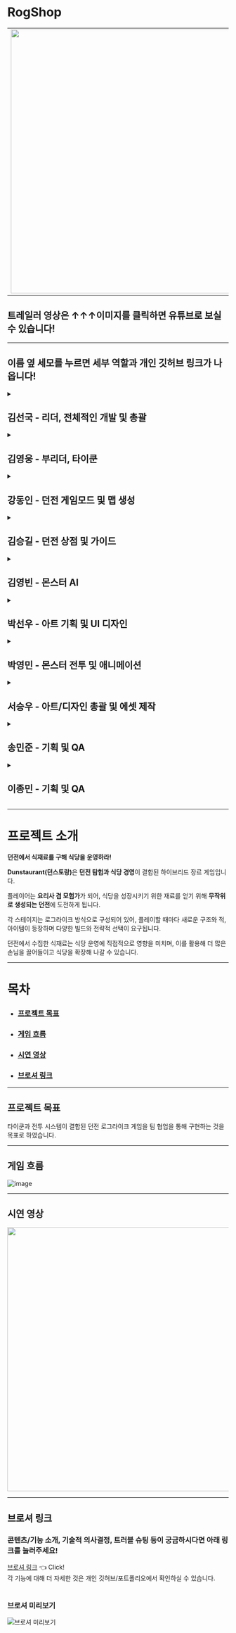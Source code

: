# RogShop

<table>
  <tr>
    <td>
      <a href="https://www.youtube.com/watch?v=zynmhNI1JBg">
        <img src="https://github.com/user-attachments/assets/ae635c0a-5fe9-4a1b-be10-bc2f60ef093f"
           width="600">
      </a>
    </td>
    <td>
      <a href="https://your-download-link.com">
        <img src="https://github.com/user-attachments/assets/914eba8b-0fef-462b-95e3-34d268e44563"
             width="200" alt="다운로드 버튼">
      </a>
    </td>
  </tr>
</table>

## 트레일러 영상은 ↑↑↑이미지를 클릭하면 유튜브로 보실 수 있습니다!

---
## 이름 옆 세모를 누르면 세부 역할과 개인 깃허브 링크가 나옵니다!
<details>
<summary><h2>김선국 - 리더, 전체적인 개발 및 총괄</h2></summary>

- 레벨 흐름
- 플레이어 캐릭터
- 유물
- 무기
- 인벤토리
- 게임 내 오브젝트와 상호작용
- 던전 및 거점
- 전반적인 UI

</details>

<details>
<summary><h2>김영웅 - 부리더, 타이쿤</h2></summary>

- 타이쿤 게임모드
- 타이쿤 UI
- 타이쿤 타일맵 및 타일 시스템
- 타이쿤 NPC 

</details>

<details>
<summary><h2>강동인 - 던전 게임모드 및 맵 생성</h2></summary>

- 던전 맵 생성기
- 스폰 매니저
- 던전 게임 모드
- 미니맵
- 플레이어 발소

</details>

<details>
<summary><h2>김승길 - 던전 상점 및 가이드</h2></summary>

- 던전 상점 위젯
- 가이드 위젯
- 로그 제어 시스템
- 각종 사운드 연결

</details>

<details>
<summary><h2>김영빈 - 몬스터 AI</h2></summary>

- AI Controller
- Behavior Tree
- 보스 몬스터 공격 패턴 및 이펙트
- 일반 몬스터 공격 패턴

</details>

<details>
<summary><h2>박선우 - 아트 기획 및 UI 디자인</h2></summary>

- 던전 및 메뉴 UI
- 아트 기획
- UI 디자인
- 각종 사운드 적용 

</details>

<details>
<summary><h2>박영민 - 몬스터 전투 및 애니메이션</h2></summary>

- 몬스터 이동, 공격, 피격, 죽음 애니메이션
- 게임 흐름 설명 UI
- 몬스터 체력바 UI(디자인 제외)
- 몬스터 발소리
- 몬스터 데미지 표시 UI
- 몬스터 AI와 관련 이펙트는 제외

</details>

<details>
<summary><h2>서승우 - 아트/디자인 총괄 및 에셋 제작</h2></summary>

- 아트 기획
- 에셋 선정
- 레벨 디자인
- UI 디자인
- 이펙트 / 에셋 / 머티리얼 제작 

</details>

<details>
<summary><h2>송민준 - 기획 및 QA</h2></summary>

- 에셋 선정
- QA
- 기획

</details>

<details>
<summary><h2>이종민 - 기획 및 QA</h2></summary>

- 에셋 선정
- QA
- 기획

</details>

---
# 프로젝트 소개
**던전에서 식재료를 구해 식당을 운영하라!**

<strong>Dunstaurant(던스토랑)</strong>은 **던전 탐험과 식당 경영**이 결합된 하이브리드 장르 게임입니다.

플레이어는 **요리사 겸 모험가**가 되어, 식당을 성장시키기 위한 재료를 얻기 위해 **무작위로 생성되는 던전**에 도전하게 됩니다.

각 스테이지는 로그라이크 방식으로 구성되어 있어, 플레이할 때마다 새로운 구조와 적, 아이템이 등장하며 다양한 빌드와 전략적 선택이 요구됩니다.

던전에서 수집한 식재료는 식당 운영에 직접적으로 영향을 미치며, 이를 활용해 더 많은 손님을 끌어들이고 식당을 확장해 나갈 수 있습니다.

---
# 목차
- <h3><a href="#프로젝트-목표">프로젝트 목표</a></h3>
- <h3><a href="#게임-흐름">게임 흐름</a></h3>
- <h3><a href="#시연-영상">시연 영상</a></h3>
- <h3><a href="#브로셔-링크">브로셔 링크</a></h3>

---
## 프로젝트 목표
타이쿤과 전투 시스템이 결합된 던전 로그라이크 게임을 팀 협업을 통해 구현하는 것을 목표로 하였습니다.

---
## 게임 흐름
![image](https://github.com/user-attachments/assets/37066535-5cfd-426f-a1a6-f183bf294f44)

---
## 시연 영상
<a href="https://www.youtube.com/watch?v=zynmhNI1JBg">
  <img src="https://github.com/user-attachments/assets/ae635c0a-5fe9-4a1b-be10-bc2f60ef093f" width="600" />
</a>

---
## 브로셔 링크
### 콘텐츠/기능 소개, 기술적 의사결정, 트러블 슈팅 등이 궁금하시다면 아래 링크를 눌러주세요!
[브로셔 링크](https://teamsparta.notion.site/2-1-RogShop-2172dc3ef514802d959fe9fe49e66d2b) 👈 Click! <br>
각 기능에 대해 더 자세한 것은 개인 깃허브/포트폴리오에서 확인하실 수 있습니다.<br><br>

### 브로셔 미리보기
![브로셔 미리보기](https://github.com/user-attachments/assets/2df59d3c-3fb3-4ae1-af2e-df1e9a17b092)
